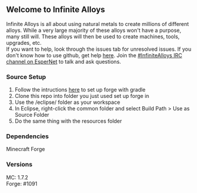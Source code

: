## Welcome to Infinite Alloys
Infinite Alloys is all about using natural metals to create millions of different alloys. While a very large majority
of these alloys won't have a purpose, many still will. These alloys will then be used to create machines, tools,
upgrades, etc.  
If you want to help, look through the issues tab for unresolved issues. If you don't know how to
use github, get help [here](https://help.github.com/). Join the [#InfiniteAlloys IRC channel on EsperNet](http://webchat.esper.net/?channels=infinitealloys) to talk and ask questions.

### Source Setup
1. Follow the intructions [here](http://www.minecraftforge.net/forum/index.php/topic,14048.0.html) to set up forge with gradle
2. Clone this repo into folder you just used set up forge in
3. Use the /eclipse/ folder as your workspace
4. In Eclipse, right-click the common folder and select Build Path > Use as Source Folder
5. Do the same thing with the resources folder

### Dependencies
Minecraft Forge  

### Versions
MC: 1.7.2  
Forge: #1091
